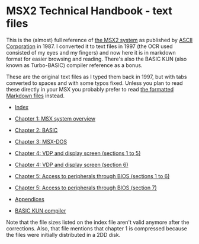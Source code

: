 # MSX2 Technical Handbook - text files

This is the (almost) full reference of [the MSX2 system](https://en.wikipedia.org/wiki/MSX) as published by [ASCII Corporation](https://en.wikipedia.org/wiki/ASCII_Corporation) in 1987. I converted it to text files in 1997 (the OCR used consisted of my eyes and my fingers) and now here it is in markdown format for easier browsing and reading. There's also the BASIC KUN (also known as Turbo-BASIC) compiler reference as a bonus.

These are the original text files as I typed them back in 1997, but with tabs converted to spaces and with some typos fixed. Unless you plan to read these directly in your MSX you probably prefer to read [the formatted Markdown files](../README.md) instead.

* [Index](index.txt)
* [Chapter 1: MSX system overview](th-1.txt)
* [Chapter 2: BASIC](th-2.txt)
* [Chapter 3: MSX-DOS](th-3.txt)
* [Chapter 4: VDP and display screen (sections 1 to 5)](th-4a.txt)
* [Chapter 4: VDP and display screen (section 6)](th-4b.txt)
* [Chapter 5: Access to peripherals through BIOS (sections 1 to 6)](th-5a.txt)
* [Chapter 5: Access to peripherals through BIOS (section 7)](th-5b.txt)
* [Appendices](th-ap.txt)

* [BASIC KUN compiler](kunbasic.txt)

Note that the file sizes listed on the index file aren't valid anymore after the corrections. Also, that file mentions that chapter 1 is compressed because the files were initially distributed in a 2DD disk.